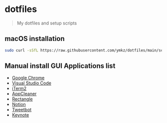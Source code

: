 # dotfiles

> My dotfiles and setup scripts

## macOS installation

```sh
sudo curl -sSfL https://raw.githubusercontent.com/ymkz/dotfiles/main/scripts/bootstrap.macos.sh | sh
```

## Manual install GUI Applications list

- [Google Chrome](https://www.google.com/intl/ja_jp/chrome/)
- [Visual Studio Code](https://code.visualstudio.com/)
- [iTerm2](https://iterm2.com/)
- [AppCleaner](https://freemacsoft.net/appcleaner/)
- [Rectangle](https://rectangleapp.com/)
- [Notion](https://www.notion.so/desktop)
- [Tweetbot](https://apps.apple.com/jp/app/tweetbot-3-for-twitter/id1384080005)
- [Keynote](https://apps.apple.com/jp/app/keynote/id409183694)